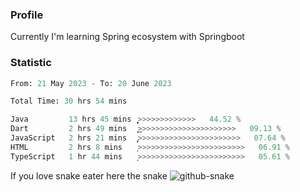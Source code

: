 ### Profile 

Currently I'm learning Spring ecosystem with Springboot

### Statistic
<!--START_SECTION:waka-->

```python
From: 21 May 2023 - To: 20 June 2023

Total Time: 30 hrs 54 mins

Java         13 hrs 45 mins  ͎͎͎͎͎͎͎͎͎͎͎͙>>>>>>>>>>>>>   44.52 %
Dart         2 hrs 49 mins   ͎͎͜>>>>>>>>>>>>>>>>>>>>>>   09.13 %
JavaScript   2 hrs 21 mins   ̡͎>>>>>>>>>>>>>>>>>>>>>>>   07.64 %
HTML         2 hrs 8 mins    ͎>>>>>>>>>>>>>>>>>>>>>>>>   06.91 %
TypeScript   1 hr 44 mins    ͎>>>>>>>>>>>>>>>>>>>>>>>>   05.61 %
```

<!--END_SECTION:waka-->

If you love snake eater here the snake 
<picture>
  <source media="(prefers-color-scheme: dark)" srcset="https://github.com/pradana4648/pradana4648/blob/c0566a83ca6ea5f2e46bab00e717c4c82b4b5c4c/github-contribution-grid-snake-dark.svg" />
  <source media="(prefers-color-scheme: light)" srcset="https://github.com/pradana4648/pradana4648/blob/c0566a83ca6ea5f2e46bab00e717c4c82b4b5c4c/github-contribution-grid-snake.svg" />
  <img alt="github-snake" src="https://github.com/pradana4648/pradana4648/blob/c0566a83ca6ea5f2e46bab00e717c4c82b4b5c4c/github-contribution-grid-snake.svg" />
</picture>
